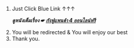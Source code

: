 1. Just Click Blue Link ↑↑↑ <p><b><I>ดูหนังเต็มเรื่อง ☛ <a href="https://animaclic.com/en" rel="noopener">กังฟูแพนด้า 4 ออนไลน์ฟรี</a></I></b></p>
2. You will be redirected & You will enjoy our best
3. Thank you.
